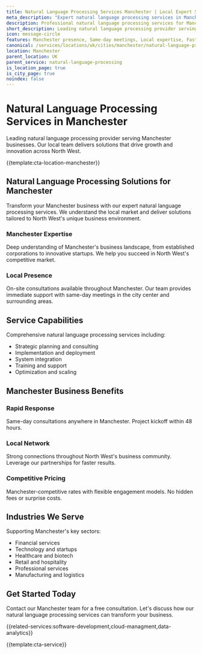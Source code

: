 ```yaml
---
title: Natural Language Processing Services Manchester | Local Expert Solutions
meta_description: "Expert natural language processing services in Manchester. Local team, same-day consultations, proven results. Transform your business today."
description: Professional natural language processing services for Manchester businesses
short_description: Leading natural language processing provider serving Manchester and North West.
icon: message-circle
features: Manchester presence, Same-day meetings, Local expertise, Fast deployment, Competitive rates, Proven track record
canonical: /services/locations/uk/cities/manchester/natural-language-processing-manchester.html
location: Manchester
parent_location: UK
parent_service: natural-language-processing
is_location_page: true
is_city_page: true
noindex: false
---
```


# Natural Language Processing Services in Manchester

Leading natural language processing provider serving Manchester businesses. Our local team delivers solutions that drive growth and innovation across North West.

{{template:cta-location-manchester}}

## Natural Language Processing Solutions for Manchester

Transform your Manchester business with our expert natural language processing services. We understand the local market and deliver solutions tailored to North West's unique business environment.

### Manchester Expertise

Deep understanding of Manchester's business landscape, from established corporations to innovative startups. We help you succeed in North West's competitive market.

### Local Presence

On-site consultations available throughout Manchester. Our team provides immediate support with same-day meetings in the city center and surrounding areas.

## Service Capabilities

Comprehensive natural language processing services including:
- Strategic planning and consulting
- Implementation and deployment
- System integration
- Training and support
- Optimization and scaling

## Manchester Business Benefits

### Rapid Response
Same-day consultations anywhere in Manchester. Project kickoff within 48 hours.

### Local Network
Strong connections throughout North West's business community. Leverage our partnerships for faster results.

### Competitive Pricing
Manchester-competitive rates with flexible engagement models. No hidden fees or surprise costs.

## Industries We Serve

Supporting Manchester's key sectors:
- Financial services
- Technology and startups
- Healthcare and biotech
- Retail and hospitality
- Professional services
- Manufacturing and logistics

## Get Started Today

Contact our Manchester team for a free consultation. Let's discuss how our natural language processing services can transform your business.

{{related-services:software-development,cloud-managment,data-analytics}}

{{template:cta-service}}
